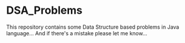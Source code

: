 # DSA_Problems
This repository contains some Data Structure based problems in Java language...
And if there's a mistake please let me know...
